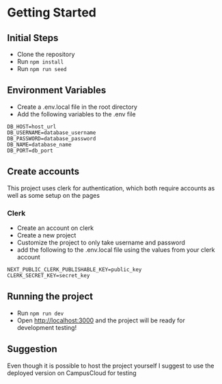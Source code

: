 # Getting Started

## Initial Steps
- Clone the repository
- Run `npm install`
- Run `npm run seed`

## Environment Variables
- Create a .env.local file in the root directory
- Add the following variables to the .env file

```
DB_HOST=host_url
DB_USERNAME=database_username
DB_PASSWORD=database_password
DB_NAME=database_name
DB_PORT=db_port
```

## Create accounts
This project uses clerk for authentication, which both require accounts as well as some setup on the pages


### Clerk
- Create an account on clerk
- Create a new project
- Customize the project to only take username and password
- add the following to the .env.local file using the values from your clerk account

```
NEXT_PUBLIC_CLERK_PUBLISHABLE_KEY=public_key
CLERK_SECRET_KEY=secret_key
```

## Running the project
- Run `npm run dev`
- Open [http://localhost:3000](http://localhost:3000) and the project will be ready for development testing!


## Suggestion
Even though it is possible to host the project yourself I suggest to use the deployed version on CampusCloud for testing